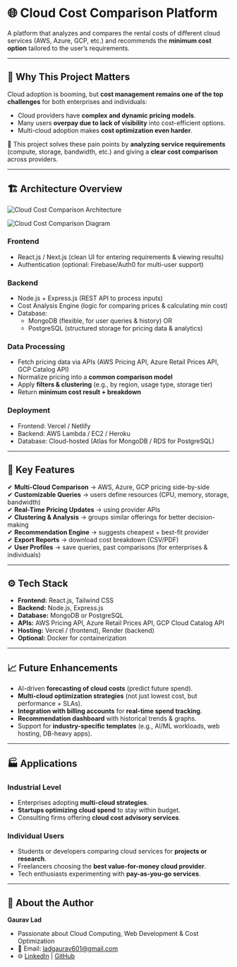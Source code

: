 # 🌐 Cloud Cost Comparison Platform  

A platform that analyzes and compares the rental costs of different cloud services (AWS, Azure, GCP, etc.) and recommends the **minimum cost option** tailored to the user’s requirements.  

---

## 🌟 Why This Project Matters  

Cloud adoption is booming, but **cost management remains one of the top challenges** for both enterprises and individuals:  

- Cloud providers have **complex and dynamic pricing models**.  
- Many users **overpay due to lack of visibility** into cost-efficient options.  
- Multi-cloud adoption makes **cost optimization even harder**.  

🚀 This project solves these pain points by **analyzing service requirements** (compute, storage, bandwidth, etc.) and giving a **clear cost comparison** across providers.  

---

## 🏗️ Architecture Overview  

![Cloud Cost Comparison Architecture](https://kroki.io/mermaid/svg/eNptUc1OwzAMvvMUPnZC4wF2QOpPOjgwlZWxQ7RD6MwIdMlIUm1FfXicpJMQWw-O4-8ntvve6mPzIYyDl-IG6FtZNAn3cTOB6fR-YMqhgSV-d9LgHpWzA5SMl0YToLYzgkTjQBtY4MndfdpN8ClZUNdECWK0boCM8Uw0X0G20FskNtwCOx0MWtIFYRaEkFaPPKEAc-HwKPpJtPUVDzO1kwp5rq2DVIm2t9KOxUiMeeAWGU8K4cSbsDjaFFnszmmDA1Qe5ZWRjVQ78BfwiNjhNfbqQVrK-rAkeO7Q9DCWxhH-vJ2uaxpjXcPZnQaYXHSY_nQGiecP2pYTsg0CtNf587ziCQXIqddWn13_05Zou9bxJ6nkvttDWFasRceYx32eDto4vkR_jLcZ5PWr_7FVUV4ISnbzC-zIr5I=)

![Cloud Cost Comparison Diagram](https://kroki.io/mermaid/svg/eNqVU21r2zAQ_u5fcRDcbOCsYWFsuDDw6yg4xUuWDmbyQbEVR6sieZLMkqb57zvZXsnWD2Myss09z3N3uju57okJZnw4jc2O7unYh_GGaDr2oDfcE8XIhlONyAkcwIWE8qFWshWVpY-23UJFjzaK7Yk6RpJL1ePv7POM06qmGdlQHl64eeFlK4VJyZ7xI4IB5sDHzvl8dl3HqRVpdvAl7oirYqWpglvRtEbDgv5omcK0hdFrmEw-QpoUqUJfVFSIktK8-a6v7-jBftedhzTpiGFS2IQs705W1NKSQ6OoHmhhT4vzIiaGQK5kiRgTNVxBJLWBQBB-1ExDImomaK_qXnFupU8pNeUOhay0KuvlCYKvywL3szXIb9f_1HxbLZIieGwV_S_dpygvcL_UXAghDotXlm6HAHI8V63o8nN2PZeilnH4eogSDsW4lM6zIuKtNlT1VVnQUu6xFRUxTIo_yjLPOkU0z4tI7hucMY2MK7hnuiWcPfaKjByp6gXIHNp52bOV47guLDEcp1ByojVspQLCOQjsoXY6W0y31hTKA0Wcce6PPryPkiT0tFHygfqj2Ww2_E9-ssrs_LfNwSvtAPuj6XR604UJmoYfAS_FEMnIvwPByksTL0y8OPewqV7XKA9L7sWhN888e4jfidw4vwDxqgyK)


### Frontend  
- React.js / Next.js (clean UI for entering requirements & viewing results)  
- Authentication (optional: Firebase/Auth0 for multi-user support)  

### Backend  
- Node.js + Express.js (REST API to process inputs)  
- Cost Analysis Engine (logic for comparing prices & calculating min cost)  
- Database:  
  - MongoDB (flexible, for user queries & history) OR  
  - PostgreSQL (structured storage for pricing data & analytics)  

### Data Processing  
- Fetch pricing data via APIs (AWS Pricing API, Azure Retail Prices API, GCP Catalog API)  
- Normalize pricing into a **common comparison model**  
- Apply **filters & clustering** (e.g., by region, usage type, storage tier)  
- Return **minimum cost result + breakdown**  

### Deployment  
- Frontend: Vercel / Netlify  
- Backend: AWS Lambda / EC2 / Heroku  
- Database: Cloud-hosted (Atlas for MongoDB / RDS for PostgreSQL)  

---

## 🔐 Key Features  

✔ **Multi-Cloud Comparison** → AWS, Azure, GCP pricing side-by-side  
✔ **Customizable Queries** → users define resources (CPU, memory, storage, bandwidth)  
✔ **Real-Time Pricing Updates** → using provider APIs  
✔ **Clustering & Analysis** → groups similar offerings for better decision-making  
✔ **Recommendation Engine** → suggests cheapest + best-fit provider  
✔ **Export Reports** → download cost breakdown (CSV/PDF)  
✔ **User Profiles** → save queries, past comparisons (for enterprises & individuals)  

---

## ⚙️ Tech Stack  

- **Frontend:** React.js, Tailwind CSS  
- **Backend:** Node.js, Express.js  
- **Database:** MongoDB or PostgreSQL  
- **APIs:** AWS Pricing API, Azure Retail Prices API, GCP Cloud Catalog API  
- **Hosting:** Vercel / (frontend), Render (backend)  
- **Optional:** Docker for containerization  

---

## 📈 Future Enhancements  

- AI-driven **forecasting of cloud costs** (predict future spend).  
- **Multi-cloud optimization strategies** (not just lowest cost, but performance + SLAs).  
- **Integration with billing accounts** for **real-time spend tracking**.  
- **Recommendation dashboard** with historical trends & graphs.  
- Support for **industry-specific templates** (e.g., AI/ML workloads, web hosting, DB-heavy apps).  

---

## 🏭 Applications  

### Industrial Level  
- Enterprises adopting **multi-cloud strategies**.  
- **Startups optimizing cloud spend** to stay within budget.  
- Consulting firms offering **cloud cost advisory services**.  

### Individual Users  
- Students or developers comparing cloud services for **projects or research**.  
- Freelancers choosing the **best value-for-money cloud provider**.  
- Tech enthusiasts experimenting with **pay-as-you-go services**.  

---

## 🙋 About the Author  

**Gaurav Lad**  
- Passionate about Cloud Computing, Web Development & Cost Optimization  
- 📩 Email: ladgaurav601@gmail.com  
- 🌐 [LinkedIn](www.linkedin.com/in/gaurav-lad137) | [GitHub](https://github.com/)  
